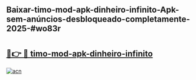 ## Baixar-timo-mod-apk-dinheiro-infinito-Apk-sem-anúncios-desbloqueado-completamente-2025-#wo83r

# <h2><a href="https://ainizakaria.my?title=timo-mod-apk-dinheiro-infinito&ref=20M">🔗👉 🔴 timo-mod-apk-dinheiro-infinito</a></h2>

[![acn](https://github.com/user-attachments/assets/0f9c940e-d8b0-45ae-aac7-cd30a18b3e1c)](https://ainizakaria.my?title=timo-mod-apk-dinheiro-infinito&ref=20M)

